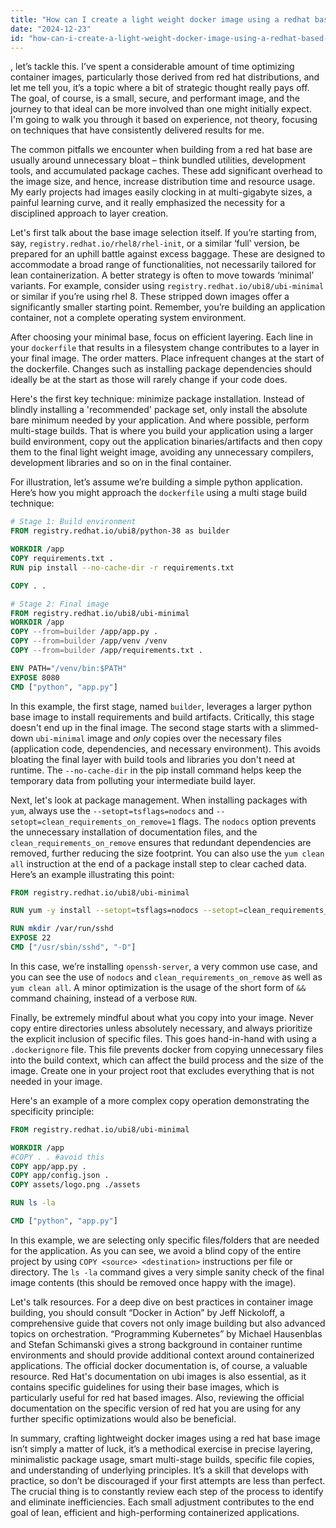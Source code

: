 ```yaml
---
title: "How can I create a light weight docker image using a redhat based base image?"
date: "2024-12-23"
id: "how-can-i-create-a-light-weight-docker-image-using-a-redhat-based-base-image"
---
```


, let’s tackle this. I’ve spent a considerable amount of time optimizing container images, particularly those derived from red hat distributions, and let me tell you, it’s a topic where a bit of strategic thought really pays off. The goal, of course, is a small, secure, and performant image, and the journey to that ideal can be more involved than one might initially expect. I'm going to walk you through it based on experience, not theory, focusing on techniques that have consistently delivered results for me.

The common pitfalls we encounter when building from a red hat base are usually around unnecessary bloat – think bundled utilities, development tools, and accumulated package caches. These add significant overhead to the image size, and hence, increase distribution time and resource usage. My early projects had images easily clocking in at multi-gigabyte sizes, a painful learning curve, and it really emphasized the necessity for a disciplined approach to layer creation.

Let's first talk about the base image selection itself. If you’re starting from, say, `registry.redhat.io/rhel8/rhel-init`, or a similar ‘full’ version, be prepared for an uphill battle against excess baggage. These are designed to accommodate a broad range of functionalities, not necessarily tailored for lean containerization. A better strategy is often to move towards ‘minimal’ variants. For example, consider using `registry.redhat.io/ubi8/ubi-minimal` or similar if you’re using rhel 8. These stripped down images offer a significantly smaller starting point. Remember, you’re building an application container, not a complete operating system environment.

After choosing your minimal base, focus on efficient layering. Each line in your `dockerfile` that results in a filesystem change contributes to a layer in your final image. The order matters. Place infrequent changes at the start of the dockerfile. Changes such as installing package dependencies should ideally be at the start as those will rarely change if your code does.

Here's the first key technique: minimize package installation. Instead of blindly installing a 'recommended' package set, only install the absolute bare minimum needed by your application. And where possible, perform multi-stage builds. That is where you build your application using a larger build environment, copy out the application binaries/artifacts and then copy them to the final light weight image, avoiding any unnecessary compilers, development libraries and so on in the final container.

For illustration, let’s assume we’re building a simple python application. Here’s how you might approach the `dockerfile` using a multi stage build technique:

```dockerfile
# Stage 1: Build environment
FROM registry.redhat.io/ubi8/python-38 as builder

WORKDIR /app
COPY requirements.txt .
RUN pip install --no-cache-dir -r requirements.txt

COPY . .

# Stage 2: Final image
FROM registry.redhat.io/ubi8/ubi-minimal
WORKDIR /app
COPY --from=builder /app/app.py .
COPY --from=builder /app/venv /venv
COPY --from=builder /app/requirements.txt .

ENV PATH="/venv/bin:$PATH"
EXPOSE 8080
CMD ["python", "app.py"]
```

In this example, the first stage, named `builder`, leverages a larger python base image to install requirements and build artifacts. Critically, this stage doesn't end up in the final image. The second stage starts with a slimmed-down `ubi-minimal` image and *only* copies over the necessary files (application code, dependencies, and necessary environment). This avoids bloating the final layer with build tools and libraries you don't need at runtime. The `--no-cache-dir` in the pip install command helps keep the temporary data from polluting your intermediate build layer.

Next, let's look at package management. When installing packages with `yum`, always use the `--setopt=tsflags=nodocs` and `--setopt=clean_requirements_on_remove=1` flags. The `nodocs` option prevents the unnecessary installation of documentation files, and the `clean_requirements_on_remove` ensures that redundant dependencies are removed, further reducing the size footprint. You can also use the `yum clean all` instruction at the end of a package install step to clear cached data. Here’s an example illustrating this point:

```dockerfile
FROM registry.redhat.io/ubi8/ubi-minimal

RUN yum -y install --setopt=tsflags=nodocs --setopt=clean_requirements_on_remove=1 openssh-server && yum clean all

RUN mkdir /var/run/sshd
EXPOSE 22
CMD ["/usr/sbin/sshd", "-D"]
```

In this case, we’re installing `openssh-server`, a very common use case, and you can see the use of `nodocs` and `clean_requirements_on_remove` as well as `yum clean all`. A minor optimization is the usage of the short form of `&&` command chaining, instead of a verbose `RUN`.

Finally, be extremely mindful about what you copy into your image. Never copy entire directories unless absolutely necessary, and always prioritize the explicit inclusion of specific files. This goes hand-in-hand with using a `.dockerignore` file. This file prevents docker from copying unnecessary files into the build context, which can affect the build process and the size of the image. Create one in your project root that excludes everything that is not needed in your image.

Here's an example of a more complex copy operation demonstrating the specificity principle:

```dockerfile
FROM registry.redhat.io/ubi8/ubi-minimal

WORKDIR /app
#COPY . . #avoid this
COPY app/app.py .
COPY app/config.json .
COPY assets/logo.png ./assets

RUN ls -la

CMD ["python", "app.py"]
```
In this example, we are selecting only specific files/folders that are needed for the application. As you can see, we avoid a blind copy of the entire project by using `COPY <source> <destination>` instructions per file or directory. The `ls -la` command gives a very simple sanity check of the final image contents (this should be removed once happy with the image).

Let's talk resources. For a deep dive on best practices in container image building, you should consult “Docker in Action” by Jeff Nickoloff, a comprehensive guide that covers not only image building but also advanced topics on orchestration. “Programming Kubernetes” by Michael Hausenblas and Stefan Schimanski gives a strong background in container runtime environments and should provide additional context around containerized applications. The official docker documentation is, of course, a valuable resource. Red Hat's documentation on ubi images is also essential, as it contains specific guidelines for using their base images, which is particularly useful for red hat based images. Also, reviewing the official documentation on the specific version of red hat you are using for any further specific optimizations would also be beneficial.

In summary, crafting lightweight docker images using a red hat base image isn’t simply a matter of luck, it’s a methodical exercise in precise layering, minimalistic package usage, smart multi-stage builds, specific file copies, and understanding of underlying principles. It’s a skill that develops with practice, so don’t be discouraged if your first attempts are less than perfect. The crucial thing is to constantly review each step of the process to identify and eliminate inefficiencies. Each small adjustment contributes to the end goal of lean, efficient and high-performing containerized applications.
